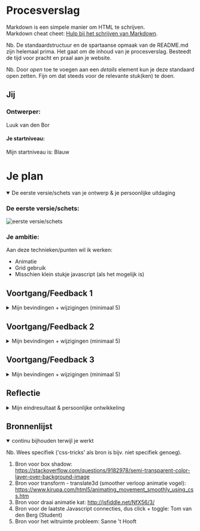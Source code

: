 # Procesverslag
Markdown is een simpele manier om HTML te schrijven.  
Markdown cheat cheet: [Hulp bij het schrijven van Markdown](https://github.com/adam-p/markdown-here/wiki/Markdown-Cheatsheet).

Nb. De standaardstructuur en de spartaanse opmaak van de README.md zijn helemaal prima. Het gaat om de inhoud van je procesverslag. Besteedt de tijd voor pracht en praal aan je website.

Nb. Door *open* toe te voegen aan een *details* element kun je deze standaard open zetten. Fijn om dat steeds voor de relevante stuk(ken) te doen.


## Jij

### Ontwerper:
Luuk van den Bor

#### Je startniveau:
Mijn startniveau is: Blauw


# Je plan

<details open>
  <summary>De eerste versie/schets van je ontwerp & je persoonlijke uitdaging</summary>

  ### De eerste versie/schets:
  <img src="readme-images/schets.png" width="375px" alt="eerste versie/schets">

  ### Je ambitie:
  Aan deze technieken/punten wil ik werken:
  - Animatie
  - Grid gebruik
  - Misschien klein stukje javascript (als het mogelijk is)

</details>


## Voortgang/Feedback 1

<details>
  <summary>Mijn bevindingen + wijzigingen (minimaal 5)</summary>

  ### Bevindingen:
  Omschrijving van wat er nog niet orde was (tekst en afbeeding(en)).

  <img src="readme-images/feedback.png" width="375px" alt="miro feedback">

  Feedback punten:

  Je zou kunnen kiezen voor een play/mute button zodat er continue muziek loopt van de desbetreffende serie

  De detailpagina's in de stijl aanpassen per game.

  Als je wilt animeren kan je de karakters misschien uit beeld naar recht sliden en weer in beeld sliden met de gekozen animatie

  Je kunt nadenken over easter eggs vanuit de game

  Progressive Disclosure met karakter misschien

  Delays toevoegen voor weergave info

  #### Oplossing:
  Beschrijving hoe je het hebt hebt opgelost of als het niet gelukt is hoe je het zou oplossen (tekst en afbeeding(en)).

  <img src="readme-images/vervolgschets.png" width="375px" alt="nieuwe schets met interacties">

  Op het eerste scherm heb ik de overview weergegeven met de hover animatie om de aparte games te tonen.

  Op het tweede scherm zie je per game het overzicht waarbij de elementen inschuiven op het moment dat je op de background klikt.

  Op het derde scherm heb ik een animatie uitgelicht van het karakter waarbij je met een dubbelklik (of misschien 1 klik) het element een sprong laat maken of misschien een woosh (even kijken wat haalbaar is).

  Op het laatste scherm heb ik uitgelicht dat met een button je de muziek van de game kan afspelen.

  Als ik nog tijd over heb wil ik nog een easter egg toevoegen. Eerst maar focussen op bovenstaande punten.

</details>


## Voortgang/Feedback 2

<details>
  <summary>Mijn bevindingen + wijzigingen (minimaal 5)</summary>

  <img src="readme-images/feedback2_1.png" width="375px" alt="feedback formulier 1">

  <img src="readme-images/feedback2_2.png" width="375px" alt="feedback formulier 2">

  ### Bevindingen:
  Omschrijving van wat er nog niet orde was (tekst en afbeeding(en)).

  Verzorging:
  - Als je het scherm niet te veel verkleint is het goed responsive. Bij meer dan 50% vallen delen buiten het veld en zijn de characters te groot.

Semantische code
  - Alt text ontbreekt nog.

Nette code
  - In  CSS root staat een kleur.
  - Je zou meer witruimte kunnen gebruiken.
  - Uitleg ontbreekt nog.
  - Veel gebruik van PX, geen relatieve units.
  - Als je 1 x de keyframe van opacity hebt aangemaakt, moet je hem dan nog herhalen?
  - Afmetingen foto's en text grootte wordt steeds herhaald, deze kan in 1x worden geschreven.
  - Nog geen bronnen opgenomen, maar misschien NVT.

  #### Oplossing:
  Beschrijving hoe je het hebt hebt opgelost of als het niet gelukt is hoe je het zou oplossen (tekst en afbeeding(en)).

  - Alt text toegevoegd
  - Custom properties toegevoegd voor de kleuren settings
  - Alle elementen met px veranderd naar em
  - Alle algemene styling per 1 element toegepast en herhaling eruit gehaald
  - Afbeelding groottes aangepast
  - Bronnen in styling notities gezet

</details>


## Voortgang/Feedback 3

<details>
  <summary>Mijn bevindingen + wijzigingen (minimaal 5)</summary>

  <img src="readme-images/feedback3.png" width="375px" alt="feedback formulier">

  ### Bevindingen:
  Omschrijving van wat er nog niet orde was (tekst en afbeeding(en)).

  - Concept en details passen nog niet goed bij elkaar
  - Styling kan strakker
  - Code bij elkaar positioneren
  - Technische problemen: Witruimte ontstaat aan zijkant
  - Meer animaties toevoegen

  #### Oplossing:
  Beschrijving hoe je het hebt hebt opgelost of als het niet gelukt is hoe je het zou oplossen (tekst en afbeeding(en)).

  - Concept strakker uitgewerkt. Nu een quest game ervan gemaakt dat je per game een verstopt element moet zoeken en daar op moet klikken zodat er een animatie activeert.
  - Schaduwen toegevoegd, overgangen smoother laten lopen (Sanne), tekst styling van de quest passend gemaakt. Concept voelt nu als een geheel
  - Alle code semantisch correct neergezet (volgens mij geheel kloppend), code bij elkaar gepositioneerd en duidelijk titels gegeven
  - Witruimte probleem opgelost door Sanne. Het probleem was dat de afbeeldingen in de div uit de div staken als die opx breed was.
  - Animaties per game toegevoegd met elementen (krokodil, vogel, kat, octopus en pepsiflesje (easter egg)) die te maken hebben met de game.

</details>


## Reflectie

<details>
  <summary>Mijn eindresultaat & persoonlijke ontwikkeling</summary>

  ### Je uitkomst - karakteristiek screenshot(s):
  <img src="readme-images/overview.png" width="375px" alt="final ontwerp overzicht">
  <img src="readme-images/blackflagoverview.png" width="375px" alt="final ontwerp blackflag">
  <img src="readme-images/unityoverview.png" width="375px" alt="final ontwerp unity">
  <img src="readme-images/originsoverview.png" width="375px" alt="final ontwerp origins">
  <img src="readme-images/odysseyoverview.png" width="375px" alt="final ontwerp odyssey">
  <img src="readme-images/valhallaoverview.png" width="375px" alt="final ontwerp valhalla">

  ### Dit ging goed/Heb ik geleerd:
  Korte omschrijving met plaatje(s)

  <img src="readme-images/animationproperty.png" width="375px" alt="top">

  Na het vele tweaken met positionering en styling merkte ik dat het coderen me alweer wat beter af begon te gaan. Het werken met animaties ging nu vrij soepel in tegenstelling tot vorig jaar. Daarnaast is het stylen van het gehele concept me ook veel beter af gegaan en is het nu veel meer 1 geheel. Door de zelfverzekerdheid die meer omhoog is gekomen gedurende het proces, kon ik veel sneller aanpassingen doen en elementen veranderen op de momenten dat dat nodig was. Een goed voorbeeld van wat goed ging, is dat ik eerst alle animatie properties onder elkaar staan en die heb ik uiteindelijk samengevoegd in de animation property, met de gekozen values erachter aan. Dit werkt veel efficiënter en is voor mij daarom ook erg waardevol.

  Animaties toevoegen en styling

  ### Dit was lastig/Is niet gelukt:
  Korte omschrijving met plaatje(s)

  <img src="readme-images/divsectionstyling.png" width="375px" alt="bummer">

  Hetgeen waar ik de meeste moeite mee had, was het positioneren van de elementen. Voornamelijk de div's en section's. Hierdoor is uiteindelijk ook het witruimte probleem ontstaan wat uiteindelijk met de hulp van Sanne is opgelost. Verder wilde ik misschien nog een soort lock toevoegen zodat niet bij elke hover je veranderd van weergave positie. Dit zou zorgen voor meer standvastigheid en een verbetering kunnen zijn van het ontwerp.

  Over het algemeen ben ik tevreden met het resultaat. Het programmeren ging me een stuk beter af dan vorig jaar en bepaalde connecties tussen de elementen kon ik veel sneller vanuit mezelf leggen. Programmeren is zeker niet mijn eerste keus als het gaat om CMD, maar ik ben blij dat ik met dit project zelfverzekerder ben geworden in het vak.

</details>


## Bronnenlijst

<details open>
<summary>continu bijhouden terwijl je werkt</summary>

Nb. Wees specifiek ('css-tricks' als bron is bijv. niet specifiek genoeg).

1. Bron voor box shadow: https://stackoverflow.com/questions/9182978/semi-transparent-color-layer-over-background-image
2. Bron voor transform - translate3d (smoother verloop animatie vogel): https://www.kirupa.com/html5/animating_movement_smoothly_using_css.htm
3. Bron voor draai animatie kat: http://jsfiddle.net/NfX56/3/
4. Bron voor de laatste Javascript connecties, dus click + toggle: Tom van den Berg (Student)
5. Bron voor het witruimte probleem: Sanne 't Hooft

</details>
